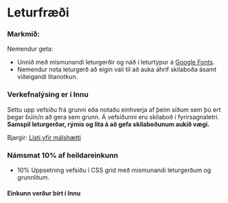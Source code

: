 # Leturfræði

### Markmið:
Nemendur geta:
* Unnið með mismunandi leturgerðir og náð í leturtýpur á [Google Fonts](https://fonts.google.com/). 
* Nemendur nota leturgerð að eigin vali til að auka áhrif skilaboða ásamt viðeigandi litanotkun. 

### Verkefnalýsing er í Innu

Settu upp vefsíðu frá grunni eða notaðu einhverja af þeim síðum sem þú ert þegar búin/n að gera sem grunn. Á vefsíðunni eru skilaboð í fyrirsagnaletri. **Samspil leturgerðar, rýmis og lita á að gefa skilaboðunum aukið vægi.**

Bjargir: [Listi yfir málshætti](https://www.ms.is/okkar-mal/islenskuatak/listi-yfir-malshaetti)

### Námsmat 10% af heildareinkunn
* 10%	Uppsetning vefsíðu í CSS grid með mismunandi leturgerðum og grunnlitum.

#### Einkunn verður birt í Innu